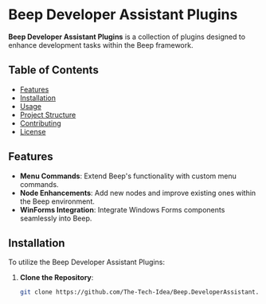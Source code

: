 # Beep Developer Assistant Plugins

**Beep Developer Assistant Plugins** is a collection of plugins designed to enhance development tasks within the Beep framework.

## Table of Contents

- [Features](#features)
- [Installation](#installation)
- [Usage](#usage)
- [Project Structure](#project-structure)
- [Contributing](#contributing)
- [License](#license)

## Features

- **Menu Commands**: Extend Beep's functionality with custom menu commands.
- **Node Enhancements**: Add new nodes and improve existing ones within the Beep environment.
- **WinForms Integration**: Integrate Windows Forms components seamlessly into Beep.

## Installation

To utilize the Beep Developer Assistant Plugins:

1. **Clone the Repository**:

   ```bash
   git clone https://github.com/The-Tech-Idea/Beep.DeveloperAssistant.git

